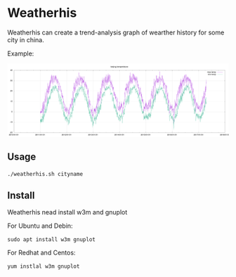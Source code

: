 # Weatherhis

Weatherhis can create a trend-analysis graph of wearther history for some city in china.

Example:

![BeiJing Tempertature](https://raw.githubusercontent.com/liusolon/weatherhis/master/beijing.png)


## Usage
    ./weatherhis.sh cityname
  
## Install

Weatherhis nead install w3m and gnuplot

For Ubuntu and Debin:

    sudo apt install w3m gnuplot
    
For Redhat and Centos:

    yum instlal w3m gnuplot

